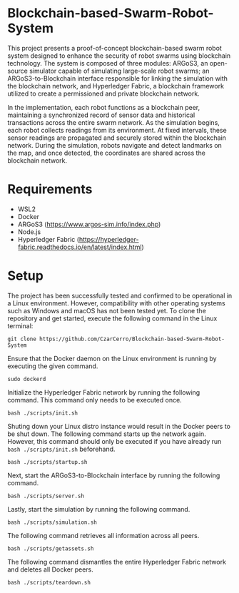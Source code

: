 # Blockchain-based-Swarm-Robot-System
This project presents a proof-of-concept blockchain-based swarm robot system designed to enhance the security of robot swarms using blockchain technology. The system is composed of three modules: ARGoS3, an open-source simulator capable of simulating large-scale robot swarms; an ARGoS3-to-Blockchain interface responsible for linking the simulation with the blockchain network, and Hyperledger Fabric, a blockchain framework utilized to create a permissioned and private blockchain network.

In the implementation, each robot functions as a blockchain peer, maintaining a synchronized record of sensor data and historical transactions across the entire swarm network. As the simulation begins, each robot collects readings from its environment. At fixed intervals, these sensor readings are propagated and securely stored within the blockchain network. During the simulation, robots navigate and detect landmarks on the map, and once detected, the coordinates are shared across the blockchain network. 

# Requirements
- WSL2
- Docker
- ARGoS3 (https://www.argos-sim.info/index.php)
- Node.js
- Hyperledger Fabric (https://hyperledger-fabric.readthedocs.io/en/latest/index.html)

# Setup
The project has been successfully tested and confirmed to be operational in a Linux
environment. However, compatibility with other operating systems such as Windows and
macOS has not been tested yet. To clone the repository and get started, execute the
following command in the Linux terminal:
```
git clone https://github.com/CzarCerro/Blockchain-based-Swarm-Robot-System
```

Ensure that the Docker daemon on the Linux environment is running by executing the given command.
```
sudo dockerd
```

Initialize the Hyperledger Fabric network by running the following command. This command only needs to be executed once.
```
bash ./scripts/init.sh
```

Shuting down your Linux distro instance would result in the Docker peers to be shut down. The following command starts up the network again. However, this command should only be executed if you have already run `bash ./scripts/init.sh` beforehand.
```
bash ./scripts/startup.sh
```

Next, start the ARGoS3-to-Blockchain interface by running the following command.
```
bash ./scripts/server.sh
```

Lastly, start the simulation by running the following command.
```
bash ./scripts/simulation.sh
```

The following command retrieves all information across all peers.
```
bash ./scripts/getassets.sh
```

The following command dismantles the entire Hyperledger Fabric network and deletes all Docker peers.
```
bash ./scripts/teardown.sh
```
